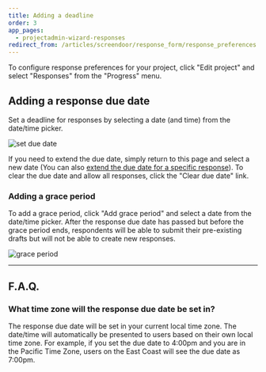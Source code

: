 ```yaml
---
title: Adding a deadline
order: 3
app_pages:
  - projectadmin-wizard-responses
redirect_from: /articles/screendoor/response_form/response_preferences.html
---
```


To configure response preferences for your project, click "Edit project" and select "Responses" from the "Progress" menu.

## Adding a response due date

Set a deadline for responses by selecting a date (and time) from the date/time picker.

![set due date](../images/response_due_date.png)

If you need to extend the due date, simply return to this page and select a new date (You can also [extend the due date for a specific response](../responses/providing_support_to_respondents.html#extending-the-due-date-for-a-specific-response)). To clear the due date and allow all responses, click the "Clear due date" link.

### Adding a grace period

To add a grace period, click "Add grace period" and select a date from the date/time picker. After the response due date has passed but before the grace period ends, respondents will be able to submit their pre-existing drafts but will not be able to create new responses. 

![grace period](../images/grace_period.png)

---

## F.A.Q.

### What time zone will the response due date be set in?
The response due date will be set in your current local time zone. The date/time will automatically be presented to users based on their own local time zone. For example, if you set the due date to 4:00pm and you are in the Pacific Time Zone, users on the East Coast will see the due date as 7:00pm.
